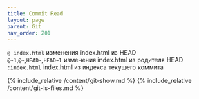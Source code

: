 ```yaml
---
title: Commit Read
layout: page
parent: Git
nav_order: 201
---
```

`@ index.html` изменения index.html из HEAD  
`@~1`,`@~`,`HEAD~`,`HEAD~1` изменения index.html из родителя HEAD  
`:index.html` index.html из индекса текущего коммита

{% include_relative /content/git-show.md %}
{% include_relative /content/git-ls-files.md %}